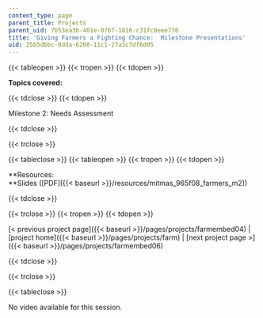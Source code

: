 ```yaml
---
content_type: page
parent_title: Projects
parent_uid: 7b53ea3b-401e-0767-1816-c31fc0eee770
title: 'Giving Farmers a Fighting Chance:  Milestone Presentations'
uid: 25b5dbbc-8dda-6260-11c1-27a3c7df6d05
---
```


{{< tableopen >}}
{{< tropen >}}
{{< tdopen >}}


**Topics covered:**


{{< tdclose >}}
{{< tdopen >}}


Milestone 2: Needs Assessment


{{< tdclose >}}

{{< trclose >}}

{{< tableclose >}}
{{< tableopen >}}
{{< tropen >}}
{{< tdopen >}}


**Resources:  
**Slides ([PDF]({{< baseurl >}}/resources/mitmas_965f08_farmers_m2))


{{< tdclose >}}

{{< trclose >}}
{{< tropen >}}
{{< tdopen >}}


[\< previous project page]({{< baseurl >}}/pages/projects/farmembed04) | [project home]({{< baseurl >}}/pages/projects/farm) | [next project page >]({{< baseurl >}}/pages/projects/farmembed06)


{{< tdclose >}}

{{< trclose >}}

{{< tableclose >}}

No video available for this session.